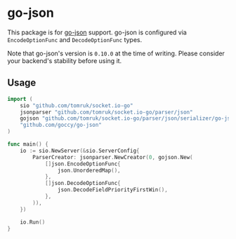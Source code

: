 # go-json

This package is for [go-json](https://github.com/goccy/go-json) support. go-json is configured via `EncodeOptionFunc` and `DecodeOptionFunc` types.

Note that go-json's version is `0.10.0` at the time of writing. Please consider your backend's stability before using it.

## Usage

```go
import (
    sio "github.com/tomruk/socket.io-go"
    jsonparser "github.com/tomruk/socket.io-go/parser/json"
    gojson "github.com/tomruk/socket.io-go/parser/json/serializer/go-json"
    "github.com/goccy/go-json"
)

func main() {
    io := sio.NewServer(&sio.ServerConfig{
        ParserCreator: jsonparser.NewCreator(0, gojson.New(
            []json.EncodeOptionFunc{
                json.UnorderedMap(),
            },
            []json.DecodeOptionFunc{
                json.DecodeFieldPriorityFirstWin(),
            },
        )),
    })

    io.Run()
}
```
